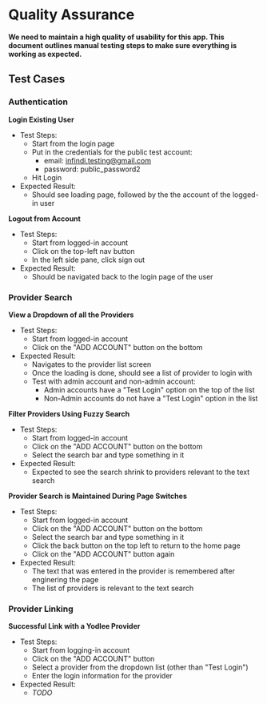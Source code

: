 # Quality Assurance

**We need to maintain a high quality of usability for this app. This document outlines
manual testing steps to make sure everything is working as expected.**

## Test Cases

### Authentication

**Login Existing User**
- Test Steps:
  - Start from the login page
  - Put in the credentials for the public test account:
    - email: infindi.testing@gmail.com
    - password: public_password2
  - Hit Login
- Expected Result:
  - Should see loading page, followed by the the account of the logged-in user

**Logout from Account**
- Test Steps:
  - Start from logged-in account
  - Click on the top-left nav button
  - In the left side pane, click sign out
- Expected Result:
  - Should be navigated back to the login page of the user
 
 ### Provider Search
 
 **View a Dropdown of all the Providers**
 - Test Steps:
   - Start from logged-in account
   - Click on the "ADD ACCOUNT" button on the bottom
 - Expected Result:
   - Navigates to the provider list screen
   - Once the loading is done, should see a list of provider to login with
   - Test with admin account and non-admin account:
     - Admin accounts have a "Test Login" option on the top of the list
     - Non-Admin accounts do not have a "Test Login" option in the list

**Filter Providers Using Fuzzy Search**
- Test Steps:
  - Start from logged-in account
  - Click on the "ADD ACCOUNT" button on the bottom
  - Select the search bar and type something in it
- Expected Result:
  - Expected to see the search shrink to providers relevant to the text search

**Provider Search is Maintained During Page Switches**
- Test Steps:
  - Start from logged-in account
  - Click on the "ADD ACCOUNT" button on the bottom
  - Select the search bar and type something in it
  - Click the back button on the top left to return to the home page
  - Click on the "ADD ACCOUNT" button again
- Expected Result:
  - The text that was entered in the provider is remembered after enginering the page
  - The list of providers is relevant to the text search
  
### Provider Linking

 **Successful Link with a Yodlee Provider**
 - Test Steps:
   - Start from logging-in account
   - Click on the "ADD ACCOUNT" button
   - Select a provider from the dropdown list (other than "Test Login")
   - Enter the login information for the provider
 - Expected Result:
   - *TODO*
   
